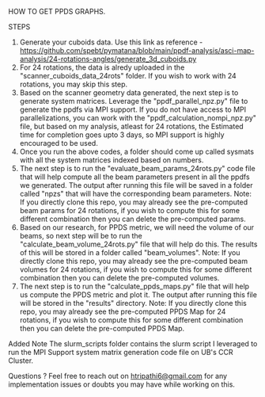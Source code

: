 HOW TO GET PPDS GRAPHS. 


STEPS
1. Generate your cuboids data. Use this link as reference - https://github.com/spebt/pymatana/blob/main/ppdf-analysis/asci-map-analysis/24-rotations-angles/generate_3d_cuboids.py
2. For 24 rotations, the data is alredy uploaded in the "scanner_cuboids_data_24rots" folder. If you wish to work with 24 rotations, you may skip this step.
3. Based on the scanner geometry data generated, the next step is to generate system matrices. Leverage the "ppdf_parallel_npz.py" file to generate the ppdfs via MPI support. If you do not have access to MPI parallelizations, you can work with the "ppdf_calculation_nompi_npz.py" file, but based on my analysis, atleast for 24 rotations, the Estimated time for completion goes upto 3 days, so MPI support is highly encouraged to be used.
4. Once you run the above codes, a folder should come up called sysmats with all the system matrices indexed based on numbers.
5. The next step is to run the "evaluate_beam_params_24rots.py" code file that will help compute all the beam parameters present in all the ppdfs we generated. The output after running this file will be saved in a folder called "npzs" that will have the corresponding beam parameters. Note: If you directly clone this repo, you may already see the pre-computed beam params for 24 rotations, if you wish to compute this for some different combination then you can delete the pre-computed params.
6. Based on our research, for PPDS metric, we will need the volume of our beams, so next step will be to run the "calculate_beam_volume_24rots.py" file that will help do this. The results of this will be stored in a folder called "beam_volumes". Note: If you directly clone this repo, you may already see the pre-computed beam volumes for 24 rotations, if you wish to compute this for some different combination then you can delete the pre-computed volumes.
7. The next step is to run the "calculate_ppds_maps.py" file that will help us compute the PPDS metric and plot it. The output after running this file will be stored in the "results" directory. Note: If you directly clone this repo, you may already see the pre-computed PPDS Map for 24 rotations, if you wish to compute this for some different combination then you can delete the pre-computed PPDS Map.

Added Note
The slurm_scripts folder contains the slurm script I leveraged to run the MPI Support system matrix generation code file on UB's CCR Cluster. 

Questions ?
Feel free to reach out on htripathi6@gmail.com for any implementation issues or doubts you may have while working on this. 
